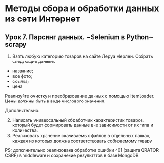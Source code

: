 # Методы сбора и обработки данных из сети Интернет
## Урок 7. Парсинг данных. ~Selenium в Python~ scrapy
1) Взять любую категорию товаров на сайте Леруа Мерлен. Собрать следующие данные:

* название;
* все фото;
* ссылка;
* цена.

Реализуйте очистку и преобразование данных с помощью ItemLoader. Цены должны быть в виде числового значения.

Дополнительно:

2) Написать универсальный обработчик характеристик товаров, который будет формировать данные вне зависимости от их типа и количества.
3) Реализовать хранение скачиваемых файлов в отдельных папках, каждая из которых должна соответствовать собираемому товару

PS: дополнительно реализована обработка ошибки 401 (защита QRATOR CSRF) в middleware и сохранение результатов в базе MongoDB
